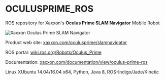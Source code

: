 # OCULUSPRIME_ROS #

ROS repository for Xaxxon's **Oculus Prime SLAM Navigator** Mobile Robot

![Xaxxon Oculus Prime SLAM Navigator](http://www.xaxxon.com/images/oculusprime/oculusprime_elevation.jpg)

Product web site:
[ xaxxon.com/oculusprime/slamnavigator ](http://www.xaxxon.com/oculusprime/slamnavigator)

ROS portal:
[ wiki.ros.org/Robots/Oculus_Prime ](http://wiki.ros.org/Robots/Oculus_Prime)

Documentation:
[ xaxxon.com/documentation/view/oculus-prime-ros ](http://www.xaxxon.com/documentation/view/oculus-prime-ros)


Linux XUbuntu 14.04/16.04 x64, Python, Java 8, ROS-Indigo/Jade/Kinetic
